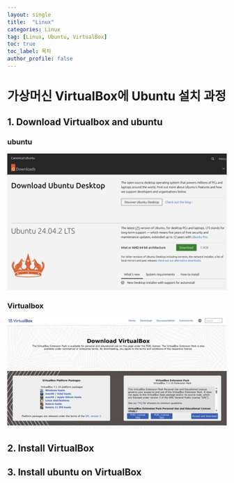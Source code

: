```yaml
---
layout: single
title:  "Linux"
categories: Linux
tag: [Linux, Ubuntu, VirtualBox]
toc: true
toc_label: 목차
author_profile: false
---
```


# 가상머신 VirtualBox에 Ubuntu 설치 과정

## 1. Download Virtualbox and ubuntu 

### ubuntu 
![Ubuntu](/images/2025-06-29-Linux/Ubuntu.png)

### Virtualbox
![VirtualBox](/images/2025-06-29-Linux/VirtualBox.png)

## 2. Install VirtualBox

## 3. Install ubuntu on VirtualBox
